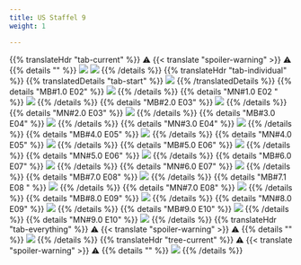 ```yaml
---
title: US Staffel 9
weight: 1

---
```

{{% translateHdr "tab-current" %}}
:warning: {{< translate "spoiler-warning" >}} :warning:
{{% details "" %}}
![](/sim-ayto/us09/us09_tab.png)
![](/sim-ayto/us09/us09_sum.png)
{{% /details %}}
{{% translateHdr "tab-individual" %}}
{{% translatedDetails "tab-start" %}}
![](/sim-ayto/us09/us09_0.png)
{{% /translatedDetails %}}
{{% details "MB#1.0 E02" %}}
![](/sim-ayto/us09/us09_1.png)
{{% /details %}}
{{% details "MN#1.0 E02 " %}}
![](/sim-ayto/us09/us09_2.png)
{{% /details %}}
{{% details "MB#2.0 E03" %}}
![](/sim-ayto/us09/us09_3.png)
{{% /details %}}
{{% details "MN#2.0 E03" %}}
![](/sim-ayto/us09/us09_4.png)
{{% /details %}}
{{% details "MB#3.0 E04" %}}
![](/sim-ayto/us09/us09_5.png)
{{% /details %}}
{{% details "MN#3.0 E04" %}}
![](/sim-ayto/us09/us09_6.png)
{{% /details %}}
{{% details "MB#4.0 E05" %}}
![](/sim-ayto/us09/us09_7.png)
{{% /details %}}
{{% details "MN#4.0 E05" %}}
![](/sim-ayto/us09/us09_8.png)
{{% /details %}}
{{% details "MB#5.0 E06" %}}
![](/sim-ayto/us09/us09_9.png)
{{% /details %}}
{{% details "MN#5.0 E06" %}}
![](/sim-ayto/us09/us09_10.png)
{{% /details %}}
{{% details "MB#6.0 E07" %}}
![](/sim-ayto/us09/us09_11.png)
{{% /details %}}
{{% details "MN#6.0 E07" %}}
![](/sim-ayto/us09/us09_12.png)
{{% /details %}}
{{% details "MB#7.0 E08" %}}
![](/sim-ayto/us09/us09_13.png)
{{% /details %}}
{{% details "MB#7.1 E08 " %}}
![](/sim-ayto/us09/us09_14.png)
{{% /details %}}
{{% details "MN#7.0 E08" %}}
![](/sim-ayto/us09/us09_15.png)
{{% /details %}}
{{% details "MB#8.0 E09" %}}
![](/sim-ayto/us09/us09_16.png)
{{% /details %}}
{{% details "MN#8.0 E09" %}}
![](/sim-ayto/us09/us09_17.png)
{{% /details %}}
{{% details "MB#9.0 E10" %}}
![](/sim-ayto/us09/us09_18.png)
{{% /details %}}
{{% details "MN#9.0 E10" %}}
![](/sim-ayto/us09/us09_19.png)
{{% /details %}}
{{% translateHdr "tab-everything" %}}
:warning: {{< translate "spoiler-warning" >}} :warning:
{{% details "" %}}
![](/sim-ayto/us09/us09.col.png)
{{% /details %}}
{{% translateHdr "tree-current" %}}
:warning: {{< translate "spoiler-warning" >}} :warning:
{{% details "" %}}
![](/sim-ayto/us09/us09.png)
{{% /details %}}
